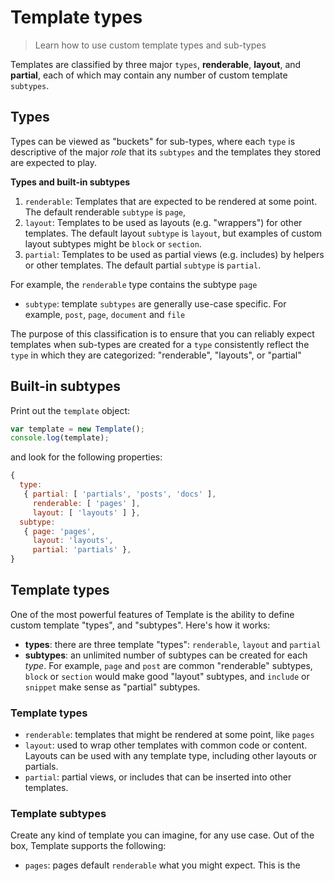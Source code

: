 # Template types

> Learn how to use custom template types and sub-types


Templates are classified by three major `types`, **renderable**, **layout**, and **partial**, each of which may contain any number of custom template `subtypes`.

## Types

Types can be viewed as "buckets" for sub-types, where each `type` is descriptive of the major _role_ that its `subtypes` and the templates they stored are expected to play.

**Types and built-in subtypes**

  1. `renderable`: Templates that are expected to be rendered at some point. The default renderable `subtype` is `page`,
  1. `layout`: Templates to be used as layouts (e.g. "wrappers") for other templates. The default layout `subtype` is `layout`, but examples of custom layout subtypes might be `block` or `section`.
  1. `partial`: Templates to be used as partial views (e.g. includes) by helpers or other templates. The default partial `subtype` is `partial`.




For example, the `renderable` type contains the subtype `page`
  - `subtype`: template `subtypes` are generally use-case specific. For example, `post`, `page`, `document` and `file`


  The purpose of this classification is to ensure that you can reliably expect templates when sub-types are created for a `type` consistently reflect the `type` in which they are categorized: "renderable", "layouts", or "partial"

## Built-in subtypes

Print out the `template` object:

```js
var template = new Template();
console.log(template);
```

and look for the following properties:

```js
{
  type:
   { partial: [ 'partials', 'posts', 'docs' ],
     renderable: [ 'pages' ],
     layout: [ 'layouts' ] },
  subtype:
   { page: 'pages',
     layout: 'layouts',
     partial: 'partials' },
}
```


## Template types

One of the most powerful features of Template is the ability to define custom template "types", and "subtypes". Here's how it works:

 - **types**: there are three template "types": `renderable`, `layout` and `partial`
 - **subtypes**: an unlimited number of subtypes can be created for each _type_. For example, `page` and `post` are common "renderable" subtypes, `block` or `section` would make good "layout" subtypes, and `include` or `snippet` make sense as "partial" subtypes.

### Template types

 - `renderable`: templates that might be rendered at some point, like `pages`
 - `layout`: used to wrap other templates with common code or content. Layouts can be used with any template type, including other layouts or partials.
 - `partial`: partial views, or includes that can be inserted into other templates.


### Template subtypes

Create any kind of template you can imagine, for any use case. Out of the box, Template supports the following:

  - `pages`: pages  default `renderable` what you might expect. This is the

